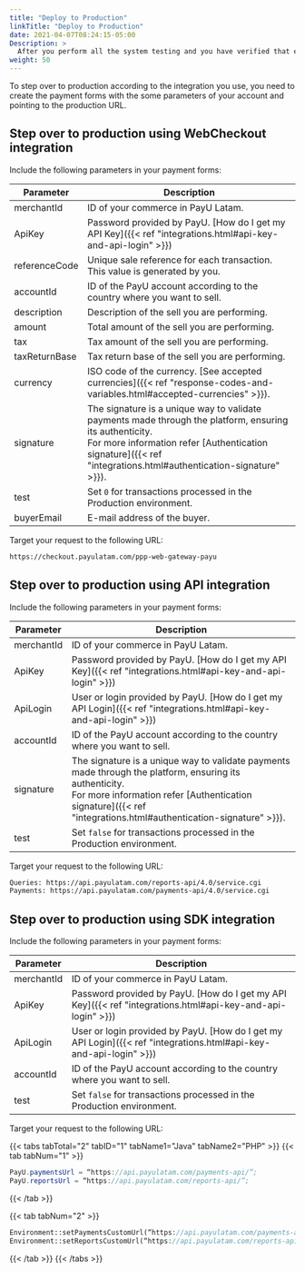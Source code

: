 ```yaml
---
title: "Deploy to Production"
linkTitle: "Deploy to Production"
date: 2021-04-07T08:24:15-05:00
Description: >
  After you perform all the system testing and you have verified that everything is working properly, you can change to the production server; where the actual transactions are processed.
weight: 50
---
```


To step over to production according to the integration you use, you need to create the payment forms with the some parameters of your account and pointing to the production URL.

## Step over to production using WebCheckout integration
Include the following parameters in your payment forms:

| Parameter     | Description                                                                                                 |
|---------------|-------------------------------------------------------------------------------------------------------------|
| merchantId    | ID of your commerce in PayU Latam.                                                                          |
| ApiKey        | Password provided by PayU. [How do I get my API Key]({{< ref "integrations.html#api-key-and-api-login" >}}) |
| referenceCode | Unique sale reference for each transaction. This value is generated by you.                                 |
| accountId     | ID of the PayU account according to the country where you want to sell.                                     |
| description   | Description of the sell you are performing.                                                                 |
| amount        | Total amount of the sell you are performing.                                                                |
| tax           | Tax amount of the sell you are performing.                                                                  |
| taxReturnBase | Tax return base of the sell you are performing.                                                             |
| currency      | ISO code of the currency. [See accepted currencies]({{< ref "response-codes-and-variables.html#accepted-currencies" >}}). |
| signature     | The signature is a unique way to validate payments made through the platform, ensuring its authenticity. <br>For more information refer [Authentication signature]({{< ref "integrations.html#authentication-signature" >}}).   |
| test          | Set `0` for transactions processed in the Production environment.                                           |
| buyerEmail    | E-mail address of the buyer.                                                                                |

Target your request to the following URL:

```HTML
https://checkout.payulatam.com/ppp-web-gateway-payu
```

## Step over to production using API integration
Include the following parameters in your payment forms:

| Parameter     | Description                                                                                                 |
|---------------|-------------------------------------------------------------------------------------------------------------|
| merchantId    | ID of your commerce in PayU Latam.                                                                          |
| ApiKey        | Password provided by PayU. [How do I get my API Key]({{< ref "integrations.html#api-key-and-api-login" >}}) |
| ApiLogin      | User or login provided by PayU. [How do I get my API Login]({{< ref "integrations.html#api-key-and-api-login" >}}) |
| accountId     | ID of the PayU account according to the country where you want to sell.                                     |
| signature     | The signature is a unique way to validate payments made through the platform, ensuring its authenticity.<br>For more information refer [Authentication signature]({{< ref "integrations.html#authentication-signature" >}}). |
| test          | Set `false` for transactions processed in the Production environment.                                        |

Target your request to the following URL:

```HTML
Queries: https://api.payulatam.com/reports-api/4.0/service.cgi
Payments: https://api.payulatam.com/payments-api/4.0/service.cgi
```

## Step over to production using SDK integration
Include the following parameters in your payment forms:

| Parameter     | Description                                                                                                 |
|---------------|-------------------------------------------------------------------------------------------------------------|
| merchantId    | ID of your commerce in PayU Latam.                                                                          |
| ApiKey        | Password provided by PayU. [How do I get my API Key]({{< ref "integrations.html#api-key-and-api-login" >}}) |
| ApiLogin      | User or login provided by PayU. [How do I get my API Login]({{< ref "integrations.html#api-key-and-api-login" >}}) |
| accountId     | ID of the PayU account according to the country where you want to sell.                                     |
| test          | Set `false` for transactions processed in the Production environment.                                        |

Target your request to the following URL:

{{< tabs tabTotal="2" tabID="1" tabName1="Java" tabName2="PHP" >}}
{{< tab tabNum="1" >}}
```Java
PayU.paymentsUrl = “https://api.payulatam.com/payments-api/”;
PayU.reportsUrl = “https://api.payulatam.com/reports-api/”;
```
{{< /tab >}}

{{< tab tabNum="2" >}}
```PHP
Environment::setPaymentsCustomUrl(“https://api.payulatam.com/payments-api/4.0/service.cgi”);
Environment::setReportsCustomUrl(“https://api.payulatam.com/reports-api/4.0/service.cgi”);
```
{{< /tab >}}
{{< /tabs >}}
